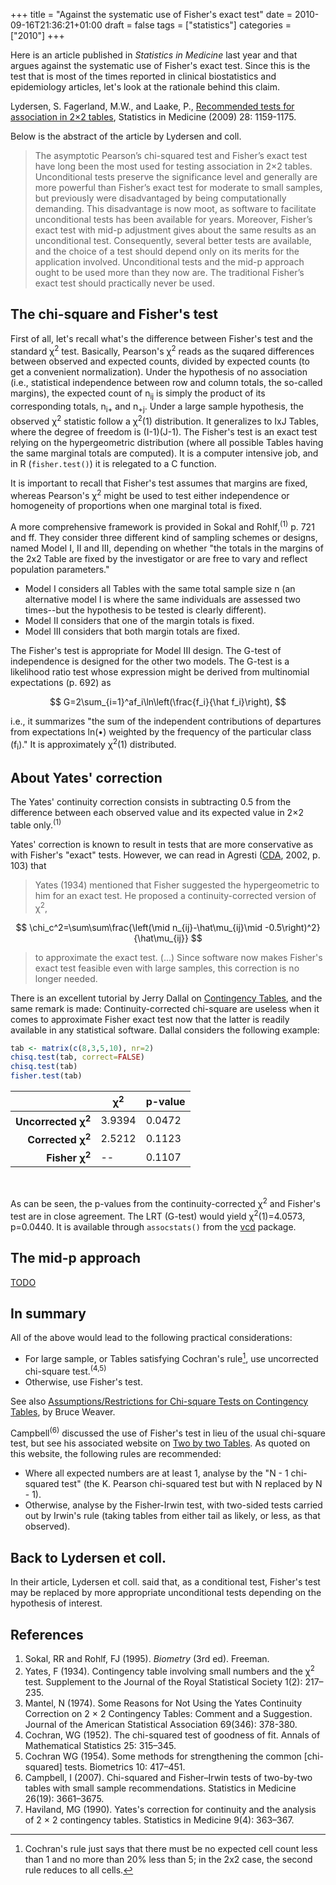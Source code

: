 +++
title = "Against the systematic use of Fisher's exact test"
date = 2010-09-16T21:36:21+01:00
draft = false
tags = ["statistics"]
categories = ["2010"]
+++

Here is an article published in *Statistics in Medicine* last year and that argues against the systematic use of Fisher's exact test. Since this is the test that is most of the times reported in clinical biostatistics and epidemiology articles, let's look at the rationale behind this claim.

Lydersen, S. Fagerland, M.W., and Laake, P., [Recommended tests for association in 2×2 tables](http://www.ncbi.nlm.nih.gov/pubmed/19170020), Statistics in Medicine (2009) 28: 1159-1175.

Below is the abstract of the article by Lydersen and coll.

> The asymptotic Pearson’s chi-squared test and Fisher’s exact test have long been the most used for testing association in 2×2 tables. Unconditional tests preserve the significance level and generally are more powerful than Fisher’s exact test for moderate to small samples, but previously were disadvantaged by being computationally demanding. This disadvantage is now moot, as software to facilitate unconditional tests has been available for years. Moreover, Fisher’s exact test with mid-p adjustment gives about the same results as an unconditional test. Consequently, several better tests are available, and the choice of a test should depend only on its merits for the application involved. Unconditional tests and the mid-p approach ought to be used more than they now are. The traditional Fisher’s exact test should practically never be used.

## The chi-square and Fisher's test

First of all, let's recall what's the difference between Fisher's test and the standard χ<sup>2</sup> test. Basically, Pearson's  χ<sup>2</sup> reads as the suqared differences between observed and expected counts, divided by expected counts (to get a convenient normalization). Under the hypothesis of no association (i.e., statistical independence between row and column totals, the so-called margins), the expected count of n<sub>ij</sub> is simply the product of its corresponding totals, n<sub>i+</sub> and n<sub>+j</sub>. Under a large sample hypothesis, the observed χ<sup>2</sup> statistic follow a χ<sup>2</sup>(1) distribution. It generalizes to IxJ Tables, where the degree of freedom is (I-1)(J-1). The Fisher's test is an exact test relying on the hypergeometric distribution (where all possible Tables having the same marginal totals are computed). It is a computer intensive job, and in R (`fisher.test()`) it is relegated to a C function.

It is important to recall that Fisher's test assumes that margins are fixed, whereas Pearson's  χ<sup>2</sup> might be used to test either independence or homogeneity of proportions when one marginal total is fixed.

A more comprehensive framework is provided in Sokal and Rohlf,<sup>(1)</sup> p. 721 and ff. They consider three different kind of sampling schemes or designs, named Model I, II and III, depending on whether "the totals in the margins of the 2x2 Table are fixed by the investigator or are free to vary and reflect population parameters."

- Model I considers all Tables with the same total sample size n (an alternative model I is where the same individuals are assessed two times--but the hypothesis to be tested is clearly different).
- Model II considers that one of the margin totals is fixed.
- Model III considers that both margin totals are fixed.

The Fisher's test is appropriate for Model III design. The G-test of independence is designed for the other two models. The G-test is a likelihood ratio test whose expression might be derived from multinomial expectations (p. 692) as

$$ G=2\sum_{i=1}^af_i\ln\left(\frac{f_i}{\hat f_i}\right), $$

i.e., it summarizes "the sum of the independent contributions of departures from expectations ln(•) weighted by the frequency of the particular class (f<sub>i</sub>)." It is approximately χ<sup>2</sup>(1) distributed.

## About Yates' correction

The Yates' continuity correction consists in subtracting 0.5 from the difference between each observed value and its expected value in 2×2 table only.<sup>(1)</sup>

Yates' correction is known to result in tests that are more conservative as with Fisher's "exact" tests. However, we can read in Agresti ([CDA](http://www.stat.ufl.edu/~aa/cda/cda.html), 2002, p. 103) that

> Yates (1934) mentioned that Fisher suggested the hypergeometric to him for an exact test. He proposed a continuity-corrected version of χ<sup>2</sup>,

$$ \chi_c^2=\sum\sum\frac{\left(\mid n_{ij}-\hat\mu_{ij}\mid -0.5\right)^2}{\hat\mu_{ij}} $$

> to approximate the exact test. (...) Since software now makes Fisher's exact test feasible even with large samples, this correction is no longer needed.

There is an excellent tutorial by Jerry Dallal on [Contingency Tables](http://www.jerrydallal.com/LHSP/ctab.htm), and the same remark is made: Continuity-corrected chi-square are useless when it comes to approximate Fisher exact test now that the latter is readily available in any statistical software. Dallal considers the following example:

```r
tab <- matrix(c(8,3,5,10), nr=2)
chisq.test(tab, correct=FALSE)
chisq.test(tab)
fisher.test(tab)
```

<table border="0">
<tbody>
<thead>
<tr>
<th></th>
<th><strong>χ<sup>2</sup></strong></th>
<th><strong>p-value</strong></th>
</tr>
</thead>
<tr>
<td align="right"><strong>Uncorrected χ<sup>2</sup></strong></td>
<td>3.9394</td>
<td>0.0472</td>
</tr>
<tr>
<td align="right"><strong>Corrected χ<sup>2</sup></strong></td>
<td>2.5212</td>
<td>0.1123</td>
</tr>
<tr>
<td align="right"><strong>Fisher χ<sup>2</sup></strong></td>
<td>--</td>
<td>0.1107</td>
</tr>
</tbody>
</table>
<br />

As can be seen, the p-values from the continuity-corrected χ<sup>2</sup> and Fisher's test are in close agreement. The LRT (G-test) would yield χ<sup>2</sup>(1)=4.0573, p=0.0440. It is available through `assocstats()` from the [vcd](http://cran.r-project.org/web/packages/vcd/index.html) package.

## The mid-p approach

<u>TODO</u>

## In summary

All of the above would lead to the following practical considerations:

- For large sample, or Tables satisfying Cochran's rule[^1], use uncorrected chi-square test.<sup>(4,5)</sup> 
- Otherwise, use Fisher's test.

See also [Assumptions/Restrictions for Chi-square Tests on Contingency Tables](https://sites.google.com/a/lakeheadu.ca/bweaver/Home/statistics/notes/chisqr_assumptions), by Bruce Weaver.

Campbell<sup>(6)</sup> discussed the use of Fisher's test in lieu of the usual chi-square test, but see his associated website on [Two by two Tables](http://www.iancampbell.co.uk/twobytwo/twobytwo.htm). As quoted on this website, the following rules are recommended:

- Where all expected numbers are at least 1, analyse by the "N - 1 chi-squared test" (the K. Pearson chi-squared test but with N replaced by N - 1).
- Otherwise, analyse by the Fisher-Irwin test, with two-sided tests carried out by Irwin's rule (taking tables from either tail as likely, or less, as that observed).

## Back to Lydersen et coll.

In their article, Lydersen et coll. said that, as a conditional test, Fisher's test may be replaced by more appropriate unconditional tests depending on the hypothesis of interest.

## References

1. Sokal, RR and Rohlf, FJ (1995). *Biometry* (3rd ed). Freeman.
2. Yates, F (1934). Contingency table involving small numbers and the χ<sup>2</sup> test. Supplement to the Journal of the Royal Statistical Society 1(2): 217–235. 
3. Mantel, N (1974). Some Reasons for Not Using the Yates Continuity Correction on 2 × 2 Contingency Tables: Comment and a Suggestion. Journal of the American Statistical Association 69(346): 378-380.
4. Cochran, WG (1952). The chi-squared test of goodness of fit. Annals of Mathematical Statistics 25: 315–345.
5. Cochran WG (1954). Some methods for strengthening the common [chi-squared] tests. Biometrics 10: 417–451.
6. Campbell, I (2007). Chi-squared and Fisher–Irwin tests of two-by-two tables with small sample recommendations. Statistics in Medicine 26(19): 3661–3675.
7. Haviland, MG (1990). Yates's correction for continuity and the analysis of 2 × 2 contingency tables. Statistics in Medicine 9(4): 363–367.

[^1]: Cochran's rule just says that there must be no expected cell count less than 1 and no more than 20% less than 5; in the 2x2 case, the second rule reduces to all cells.